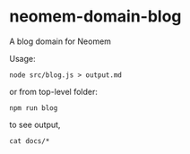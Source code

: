 # neomem-domain-blog

A blog domain for Neomem

Usage:

    node src/blog.js > output.md

or from top-level folder:

    npm run blog

to see output,

    cat docs/*
